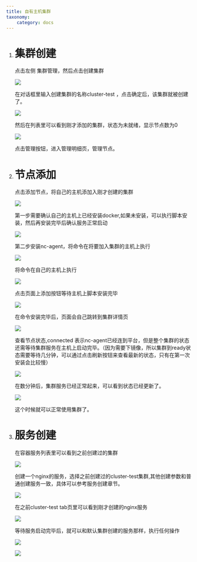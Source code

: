```yaml
---
title: 自有主机集群
taxonomy:
    category: docs
---
```


1. # 集群创建 #

	点击左侧 集群管理，然后点击创建集群
	
	![](cluster_create_1.png)
	
	在对话框里输入创建集群的名称cluster-test ，点击确定后，该集群就被创建了。
	
	![](cluster_create_2.png)
	
	然后在列表里可以看到刚才添加的集群，状态为未就绪，显示节点数为0
	
	![](cluster_create_3.png)
	
	点击管理按钮，进入管理明细页，管理节点。

2. # 节点添加 #

	点击添加节点，将自己的主机添加入刚才创建的集群

	![](node_add_1.png)
	
	第一步需要确认自己的主机上已经安装docker,如果未安装，可以执行脚本安装，然后再安装完毕后确认服务正常启动

	![](node_add_2.png)

	第二步安装nc-agent，将命令在将要加入集群的主机上执行

	![](node_add_3.png)

	将命令在自己的主机上执行
	
	![](node_add_4.png)

	点击页面上添加按钮等待主机上脚本安装完毕

	![](node_add_5.png)
	
	在命令安装完毕后，页面会自己跳转到集群详情页

	![](node_add_6.png)
	
	查看节点状态,connected 表示nc-agent已经连到平台，但是整个集群的状态还需等待集群服务在主机上启动完毕。（因为需要下镜像，所以集群到ready状态需要等待几分钟，可以通过点击刷新按钮来查看最新的状态，只有在第一次安装会比较慢）
	
	![](cluster_detail.png)

	在数分钟后，集群服务已经正常起来，可以看到状态已经更新了。
	
	![](cluster_detail_1.png)

	这个时候就可以正常使用集群了。

3. # 服务创建 #
	
	在容器服务列表里可以看到之前创建过的集群
	
	![](cluster_svc_create.png)

	创建一个nginx的服务，选择之前创建过的cluster-test集群,其他创建参数和普通创建服务一致，具体可以参考服务创建章节。

	![](cluster_svc_create_1.png)

	在之前cluster-test tab页里可以看到刚才创建的nginx服务
	
	![](cluster_svc_create_2.png)
	
	等待服务启动完毕后，就可以和默认集群创建的服务那样，执行任何操作
	
	![](cluster_svc_create_3.png)

	![](cluster_svc_detail.png)